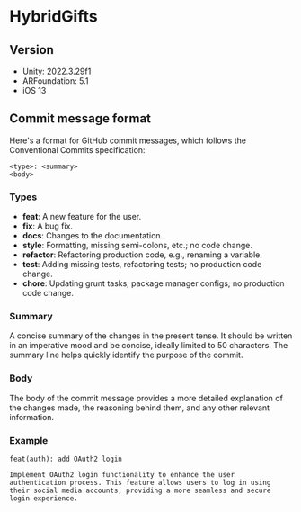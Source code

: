 
# HybridGifts

## Version
- Unity: 2022.3.29f1
- ARFoundation: 5.1
- iOS 13


## Commit message format
Here's a format for GitHub commit messages, which follows the Conventional Commits specification:
```
<type>: <summary>
<body>
```

### Types
- **feat**: A new feature for the user.
- **fix**: A bug fix.
- **docs**: Changes to the documentation.
- **style**: Formatting, missing semi-colons, etc.; no code change.
- **refactor**: Refactoring production code, e.g., renaming a variable.
- **test**: Adding missing tests, refactoring tests; no production code change.
- **chore**: Updating grunt tasks, package manager configs; no production code change.

### Summary
A concise summary of the changes in the present tense. It should be written in an imperative mood and be concise, ideally limited to 50 characters. The summary line helps quickly identify the purpose of the commit.

### Body
The body of the commit message provides a more detailed explanation of the changes made, the reasoning behind them, and any other relevant information.

### Example
```
feat(auth): add OAuth2 login

Implement OAuth2 login functionality to enhance the user authentication process. This feature allows users to log in using their social media accounts, providing a more seamless and secure login experience.
```

